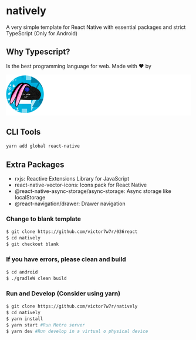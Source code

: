 # natively

A very simple template for React Native with essential packages and strict TypeScript (Only for Android)

## Why Typescript?

Is the best programming language for web. Made with ❤️ by

![Alt text](src/assets/brandwhite.png?raw=true "Title")

## CLI Tools

``` powershell
yarn add global react-native
```

## Extra Packages

- rxjs: Reactive Extensions Library for JavaScript
- react-native-vector-icons: Icons pack for React Native
- @react-native-async-storage/async-storage: Async storage like localStorage
- @react-navigation/drawer: Drawer navigation

### Change to blank template

``` bash
$ git clone https://github.com/victor7w7r/036react
$ cd natively
$ git checkout blank
```

### If you have errors, please clean and build

``` bash
$ cd android
$ ./gradleW clean build
```

### Run and Develop (Consider using yarn)

``` bash
$ git clone https://github.com/victor7w7r/natively
$ cd natively
$ yarn install
$ yarn start #Run Metro server
$ yarn dev #Run develop in a virtual o physical device
```
